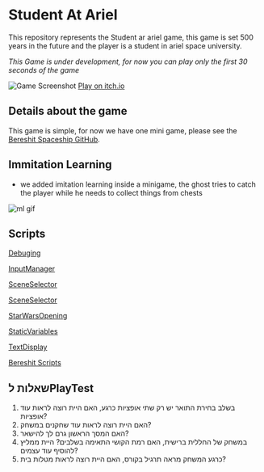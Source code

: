 # Student At Ariel

This repository represents the Student ar ariel game, this game is set 500 years in the future and the player is a student in ariel space university.

_This Game is under development, for now you can play only the first 30 seconds of the game_

![Game Screenshot](https://github.com/Game-Dev-Baram-Chahine/student-at-ariel-game/blob/main/pics/home.png)
[Play on itch.io](https://gamedevbc.itch.io/studentariel-spaceuniversity)

## Details about the game

This game is simple, for now we have one mini game, please see the [Bereshit Spaceship GitHub](https://github.com/Game-Dev-Baram-Chahine/bereshit-spaceship).

## Immitation Learning
* we added imitation learning inside a minigame, the ghost tries to catch the player while he needs to collect things from chests

![ml gif](https://github.com/Game-Dev-Baram-Chahine/student-at-ariel-game/blob/main/pics/output.gif)

## Scripts

[Debuging](https://github.com/Game-Dev-Baram-Chahine/student-at-ariel-game/blob/main/Assets/Scripts/Debuging.cs)

[InputManager](https://github.com/Game-Dev-Baram-Chahine/student-at-ariel-game/blob/main/Assets/Scripts/InputManager.cs)

[SceneSelector](https://github.com/Game-Dev-Baram-Chahine/student-at-ariel-game/blob/main/Assets/Scripts/SceneSelector.cs)

[SceneSelector](https://github.com/Game-Dev-Baram-Chahine/student-at-ariel-game/blob/main/Assets/Scripts/SceneSelector.cs)

[StarWarsOpening](https://github.com/Game-Dev-Baram-Chahine/student-at-ariel-game/blob/main/Assets/Scripts/StarWarsOpening.cs)

[StaticVariables](https://github.com/Game-Dev-Baram-Chahine/student-at-ariel-game/blob/main/Assets/Scripts/StaticVariables.cs)

[TextDisplay](https://github.com/Game-Dev-Baram-Chahine/student-at-ariel-game/blob/main/Assets/Scripts/TextDisplay.cs)

[Bereshit Scripts](https://github.com/Game-Dev-Baram-Chahine/student-at-ariel-game/tree/main/Assets/Scripts/Bereshit)


## שאלות לPlayTest
1. בשלב בחירת התואר יש רק שתי אופציות כרגע, האם היית רוצה לראות עוד אופציות?
2. האם היית רוצה לראות עוד שחקנים במשחק?
3. האם המסך הראשון גרם לך להישאר?
4. במשחק של החללית ברישית, האם רמת הקושי התאימה בשלבים? היית ממליץ להוסיף עוד עצמים?
5. כרגע המשחק מראה תרגיל בקורס, האם היית רוצה לראות מטלות בית?
